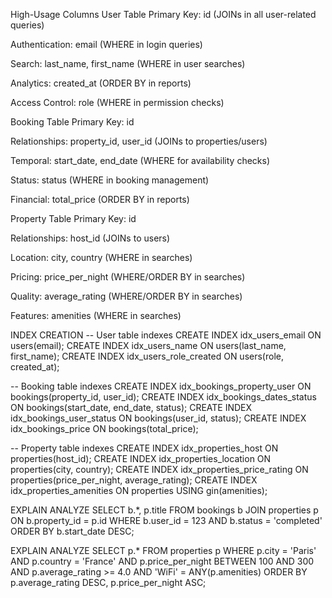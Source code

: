 High-Usage Columns
User Table
Primary Key: id (JOINs in all user-related queries)

Authentication: email (WHERE in login queries)

Search: last_name, first_name (WHERE in user searches)

Analytics: created_at (ORDER BY in reports)

Access Control: role (WHERE in permission checks)

Booking Table
Primary Key: id

Relationships: property_id, user_id (JOINs to properties/users)

Temporal: start_date, end_date (WHERE for availability checks)

Status: status (WHERE in booking management)

Financial: total_price (ORDER BY in reports)

Property Table
Primary Key: id

Relationships: host_id (JOINs to users)

Location: city, country (WHERE in searches)

Pricing: price_per_night (WHERE/ORDER BY in searches)

Quality: average_rating (WHERE/ORDER BY in searches)

Features: amenities (WHERE in searches)


INDEX CREATION
-- User table indexes
CREATE INDEX idx_users_email ON users(email);
CREATE INDEX idx_users_name ON users(last_name, first_name);
CREATE INDEX idx_users_role_created ON users(role, created_at);

-- Booking table indexes
CREATE INDEX idx_bookings_property_user ON bookings(property_id, user_id);
CREATE INDEX idx_bookings_dates_status ON bookings(start_date, end_date, status);
CREATE INDEX idx_bookings_user_status ON bookings(user_id, status);
CREATE INDEX idx_bookings_price ON bookings(total_price);

-- Property table indexes
CREATE INDEX idx_properties_host ON properties(host_id);
CREATE INDEX idx_properties_location ON properties(city, country);
CREATE INDEX idx_properties_price_rating ON properties(price_per_night, average_rating);
CREATE INDEX idx_properties_amenities ON properties USING gin(amenities);


EXPLAIN ANALYZE
SELECT b.*, p.title 
FROM bookings b
JOIN properties p ON b.property_id = p.id
WHERE b.user_id = 123
AND b.status = 'completed'
ORDER BY b.start_date DESC;


EXPLAIN ANALYZE
SELECT p.* 
FROM properties p
WHERE p.city = 'Paris'
AND p.country = 'France'
AND p.price_per_night BETWEEN 100 AND 300
AND p.average_rating >= 4.0
AND 'WiFi' = ANY(p.amenities)
ORDER BY p.average_rating DESC, p.price_per_night ASC;


